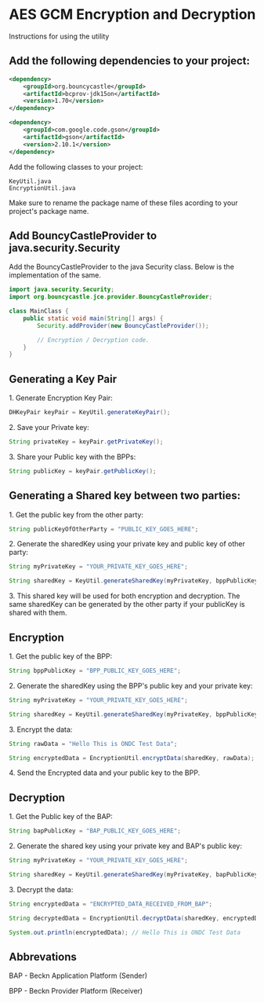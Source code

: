 
# AES GCM Encryption and Decryption

Instructions for using the utility

## Add the following dependencies to your project:
```xml
<dependency>
    <groupId>org.bouncycastle</groupId>
    <artifactId>bcprov-jdk15on</artifactId>
    <version>1.70</version>
</dependency>

<dependency>
    <groupId>com.google.code.gson</groupId>
    <artifactId>gson</artifactId>
    <version>2.10.1</version>
</dependency>
```

Add the following classes to your project:
```
KeyUtil.java
EncryptionUtil.java
```
Make sure to rename the package name of these files acording to your project's package name.

## Add BouncyCastleProvider to java.security.Security
Add the BouncyCastleProvider to the java Security class. Below is the implementation of the same.
```java
import java.security.Security;
import org.bouncycastle.jce.provider.BouncyCastleProvider;

class MainClass {
    public static void main(String[] args) {
        Security.addProvider(new BouncyCastleProvider());

        // Encryption / Decryption code.
    }
}
```

## Generating a Key Pair
1\.  Generate Encryption Key Pair:
```java
DHKeyPair keyPair = KeyUtil.generateKeyPair();
```

2\. Save your Private key:
```java
String privateKey = keyPair.getPrivateKey();
```

3\. Share your Public key with the BPPs:
```java
String publicKey = keyPair.getPublicKey();
```

## Generating a Shared key between two parties:
1\. Get the public key from the other party:
```java
String publicKeyOfOtherParty = "PUBLIC_KEY_GOES_HERE";
```

2\. Generate the sharedKey using your private key and public key of other party:
```java
String myPrivateKey = "YOUR_PRIVATE_KEY_GOES_HERE";

String sharedKey = KeyUtil.generateSharedKey(myPrivateKey, bppPublicKey);
```

3\. This shared key will be used for both encryption and decryption. The same sharedKey can be generated by the other party if your publicKey is shared with them.


## Encryption

1\. Get the public key of the BPP:
```java
String bppPublicKey = "BPP_PUBLIC_KEY_GOES_HERE";
```

2\. Generate the sharedKey using the BPP's public key and your private key:
```java
String myPrivateKey = "YOUR_PRIVATE_KEY_GOES_HERE";

String sharedKey = KeyUtil.generateSharedKey(myPrivateKey, bppPublicKey);
```

3\. Encrypt the data:
```java
String rawData = "Hello This is ONDC Test Data";

String encryptedData = EncryptionUtil.encryptData(sharedKey, rawData);
```

4\. Send the Encrypted data and your public key to the BPP.


## Decryption
1\. Get the Public key of the BAP:
```java
String bapPublicKey = "BAP_PUBLIC_KEY_GOES_HERE";
```

2\. Generate the shared key using your private key and BAP's public key:
```java
String myPrivateKey = "YOUR_PRIVATE_KEY_GOES_HERE";

String sharedKey = KeyUtil.generateSharedKey(myPrivateKey, bapPublicKey);
```

3\. Decrypt the data:
```java
String encryptedData = "ENCRYPTED_DATA_RECEIVED_FROM_BAP";

String decryptedData = EncryptionUtil.decryptData(sharedKey, encryptedData);

System.out.println(encryptedData); // Hello This is ONDC Test Data
```

## Abbrevations

BAP - Beckn Application Platform (Sender)

BPP - Beckn Provider Platform (Receiver)